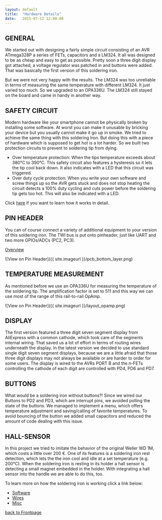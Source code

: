 ```yaml
---
layout: default
title:  "Hardware Details"
date:   2015-07-12 12:00:00
---
```


## GENERAL

We started out with designing a fairly simple circuit consisting of an AVR ATmega328P a series of FETs, capacitors and a LM324.
It all was designed to be as cheap and easy to get as possible.
Pretty soon a three digit display got attached, a voltage regulator was patched in and buttons were added.
That was basically the first version of this soldering iron.

But we were not very happy with the results.
The LM324 was too unreliable in terms of measuring the same temperature with different LM324.
It just varied too much.
So we upgraded to an OPA336U.
The LM324 still stayed on the board and came in handy in another way.

## SAFETY CIRCUIT

Modern hardware like your smartphone cannot be physically broken by installing some software.
At worst you can make it unusable by bricking your device but you usually cannot make it go up in smoke.
We tried to achieve the same thing with this soldering Iron.
But doing this with a piece of hardware which is supposed to get hot is a lot harder.
So we built two protection circuits to prevent to soldering tip from dying.

- Over temperature protection: When the tips temperature exceeds about 380&deg;C to 390&deg;C. This safety circuit also features a hysteresis so it lets the tip cool back down. It also indicates with a LED that this circuit was triggered.
- Over duty cycle protection: When you write your own software and screw things up so the AVR gets stuck and does not stop heating the circuit detects a 100% duty cycling and cuts power before the soldering tip gets too hot. This will also be indicated with a LED.

Click [here](safety-circuit) if you want to learn how it works in detail.

## PIN HEADER

You can of course connect a variety of additional equipment to your version of this soldering iron.
The TWI bus is put onto pinheader, just like UART and two more GPIOs/ADCs (PC2, PC3).

[Overview](PinheaderOverview)

![View on Pin Header]({{ site.imageurl }}/pcb_bottom_layer.png)

## TEMPERATURE MEASUREMENT

As mentioned before we use an OPA336U for measuring the temperature of the soldering tip.
The amplification factor is set to 511 and this way we can use most of the range of this rail-to-rail OpAmp.

![View on Pin Header]({{ site.imageurl }}/layout_opamp.png)

## DISPLAY

The first version featured a three digit seven segment display from AliExpress with a common cathode, which took care of the segments internal wiring.
That saved us a lot of effort in terms of routing wires underneath the display.
In the latest version we decided to use standard single digit seven segment displays, because we are a little afraid that those three digit displays may not always be available or are harder to order for some users.
The display is wired to the AVRs PORT B and the n-FETs controlling the cathode of each digit are controlled with PD4, PD6 and PD7.

## BUTTONS

What would be a soldering iron without buttons?!
Since we wired our Buttons to PD2 and PD3, which are interrupt pins, we avoided polling the state of the buttons.
We managed to implement a menu, which offers temperature adjustment and saving/calling of favorite temperatures.
To avoid bouncing of the button we added small capacitors and reduced the amount of code dealing with this issue.

## HALL-SENSOR

In this project we tried to imitate the behavior of the original Weller WD 1M, which costs a little over 200 &euro;.
One of its features is a soldering iron rest detection, which lets the the iron cool and idle at a set temperature (e.g. 200&deg;C).
When the soldering iron is resting in its holder a hall sensor is detecting a small magnet embedded in the holder.
With integrating a hall sensor into the handle we are able to do this, too.


To learn more on how the soldering iron is working click a link below:
- [Software](Software)
- [Wires](Wires)
- [Misc](Misc)

[back to Frontpage](Frontpage)
